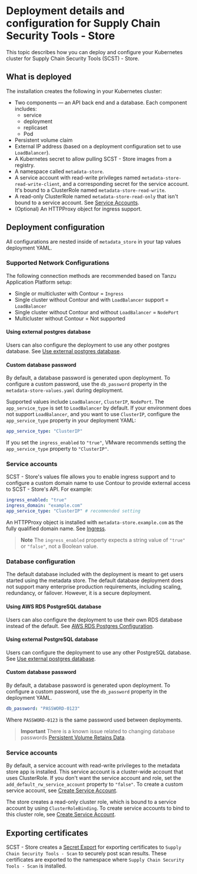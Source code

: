 # Deployment details and configuration for Supply Chain Security Tools - Store

This topic describes how you can deploy and configure your Kubernetes cluster for Supply Chain Security Tools (SCST) - Store.

## <a id='what-deploy'></a>What is deployed

The installation creates the following in your Kubernetes cluster:

- Two components — an API back end and a database.
  Each component includes:
    - service
    - deployment
    - replicaset
    - Pod
- Persistent volume claim
- External IP address (based on a deployment configuration set to use `LoadBalancer`).
- A Kubernetes secret to allow pulling SCST - Store images from a registry.
- A namespace called `metadata-store`.
- A service account with read-write privileges named `metadata-store-read-write-client`, and a corresponding secret for the service account. It's bound to a ClusterRole named `metadata-store-read-write`.
- A read-only ClusterRole named `metadata-store-read-only` that isn't bound to a service account. See [Service Accounts](#service-accounts).
- (Optional) An HTTPProxy object for ingress support.

## <a id='configuration'></a> Deployment configuration

All configurations are nested inside of `metadata_store` in your tap values deployment YAML.

### Supported Network Configurations

The following connection methods are recommended based on Tanzu Application Platform setup:

- Single or multicluster with Contour = `Ingress`
- Single cluster without Contour and with `LoadBalancer` support = `LoadBalancer`
- Single cluster without Contour and without `LoadBalancer` = `NodePort`
- Multicluster without Contour = Not supported

#### Using external postgres database

Users can also configure the deployment to use any other postgres database. See [Use external postgres database](use-external-database.hbs.md).

#### <a id='cust-data-pass'></a>Custom database password

By default, a database password is generated upon deployment. To configure a custom password, use the `db_password` property in the `metadata-store-values.yaml` during deployment.

Supported values include `LoadBalancer`, `ClusterIP`, `NodePort`. The
`app_service_type` is set to `LoadBalancer` by default. If your environment does
not support `LoadBalancer`, and you want to use `ClusterIP`, configure the
`app_service_type` property in your deployment YAML:

```yaml
app_service_type: "ClusterIP"
```

If you set the `ingress_enabled` to `"true"`, VMware recommends setting
the `app_service_type` property to `"ClusterIP"`.

### <a id='service-accounts'></a>Service accounts

SCST - Store's values file allows you to enable ingress support and to configure
a custom domain name to use Contour to provide external access to SCST - Store's
API. For example:

```yaml
ingress_enabled: "true"
ingress_domain: "example.com"
app_service_type: "ClusterIP" # recommended setting
```

An HTTPProxy object is installed with `metadata-store.example.com` as the
fully qualified domain name. See [Ingress](ingress.hbs.md).

>**Note** The `ingress_enabled` property expects a string value of `"true"` or `"false"`, not a Boolean value.

### <a id="db-config"></a> Database configuration

The default database included with the deployment is meant to get users started
using the metadata store. The default database deployment does not support many
enterprise production requirements, including scaling, redundancy, or failover.
However, it is a secure deployment.

#### <a id='awsrds-postresdata'></a>Using AWS RDS PostgreSQL database

Users can also configure the deployment to use their own RDS database instead of
the default. See [AWS RDS Postgres Configuration](use-aws-rds.hbs.md).

#### Using external PostgreSQL database

Users can configure the deployment to use any other PostgreSQL database.
See [Use external postgres database](use-external-database.hbs.md).

#### <a id='cust-data-pass'></a>Custom database password

By default, a database password is generated upon deployment. To configure a
custom password, use the `db_password` property in the deployment YAML.

```yaml
db_password: "PASSWORD-0123"
```

Where `PASSWORD-0123` is the same password used between deployments.

>**Important** There is a known issue related to changing database passwords [Persistent Volume Retains Data](../release-notes.md#store-persistent-volume-retains-data).

### <a id='service-accounts'></a>Service accounts

By default, a service account with read-write privileges to the metadata store app is installed.
This service account is a cluster-wide account that uses ClusterRole.
If you don't want the service account and role, set the `add_default_rw_service_account` property to `"false"`.
To create a custom service account, see [Create Service Account](create-service-account.hbs.md).

The store creates a read-only cluster role, which is bound to a service account
by using `ClusterRoleBinding`. To create service accounts to bind to this
cluster role, see [Create Service Account](create-service-account.hbs.md).

## <a id='export-cert'></a>Exporting certificates

SCST - Store creates a [Secret
Export](https://github.com/vmware-tanzu/carvel-secretgen-controller/blob/develop/docs/secret-export.md)
for exporting certificates to `Supply Chain Security Tools - Scan` to securely
post scan results. These certificates are exported to the namespace where
`Supply Chain Security Tools - Scan` is installed.
